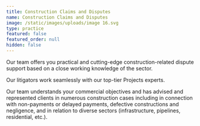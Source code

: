 ```yaml
---
title: Construction Claims and Disputes
name: Construction Claims and Disputes
image: /static/images/uploads/image 16.svg
type: practice
featured: false
featured_order: null
hidden: false
---
```

Our team offers you practical and cutting-edge construction-related dispute support based on a close working knowledge of the sector.

Our litigators work seamlessly with our top-tier Projects experts.

Our team understands your commercial objectives and has advised and represented clients in numerous construction cases including in connection with non-payments or delayed payments, defective constructions and negligence, and in relation to diverse sectors (infrastructure, pipelines, residential, etc.).
